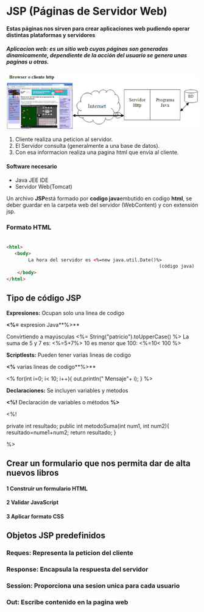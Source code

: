 # JSP (Páginas de Servidor Web)
#### Estas páginas nos sirven para crear aplicaciones web pudiendo operar distintas plataformas y servidores 
##### Aplicacion web: es un sitio web cuyas páginas son generadas dinamicamente, dependiente de la acción del usuario se genera unas paginas u otras.


![](https://github.com/programadorleo/ServidorJava/blob/master/img/clienteservidorbd.png)

1. Cliente realiza una peticion al servidor. 
2. El Servidor consulta (generalmente a una base de datos). 
3. Con esa informacion realiza una pagina html que envia al cliente.


#### Software necesario

- Java JEE IDE
- Servidor Web(Tomcat)

Un archivo **JSP**está formado por **codigo java**embutido en codigo **html**, se deber guardar en la carpeta web del servidor (WebContent) y con extensión jsp.

### Formato HTML

```html

<html>
   <body>
        La hora del servidor es <%=new java.util.Date()%>
		                                                (código java)
    </body>
</html>
```


## Tipo de código JSP

**Expresiones:** Ocupan solo una linea de codigo 

**<%=** expresion Java**%>**

Convirtiendo a mayúsculas <%= String("patricio").toUpperCase() %>
La suma de 5 y 7 es: <%=5+7%>
10 es menor que 100: <%=10< 100 %>


**Scriptlests:**  Pueden tener varias lineas de codigo

**<%** varias lineas de codigo**%>**


<%
for(int i=0; i< 10; i++){
	out.println(" Mensaje"+ i);
}
%>


**Declaraciones:** Se incluyen variables y metodos

**<%!** Declaración de variables o métodos **%>**

<%! 

private int resultado;
public int metodoSuma(int num1, int num2){
resultado=nume1+num2;
return resultado;
}

%>

## Crear un formulario que nos permita dar de alta nuevos libros
#### 1 Construir un formulario HTML
#### 2 Validar JavaScript
#### 3 Aplicar formato CSS

## Objetos JSP predefinidos
### Reques: Representa la peticion del cliente
### Response: Encapsula la respuesta del servidor
### Session: Proporciona una sesion unica para cada usuario
### Out: Escribe contenido en la pagina web

